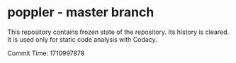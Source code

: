 # poppler - master branch

This repository contains frozen state of the repository.
Its history is cleared. It is used only for static code
analysis with Codacy.

Commit Time: 1710997878